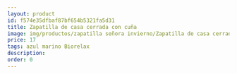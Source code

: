 ```yaml
---
layout: product
id: f574e35dfbaf87bf654b5321fa5d31
title: Zapatilla de casa cerrada con cuña
image: img/productos/zapatilla señora invierno/Zapatilla de casa cerrada con cuña=17=azul marino Biorelax.webp
price: 17
tags: azul marino Biorelax
description: 
order: 0
---
```

